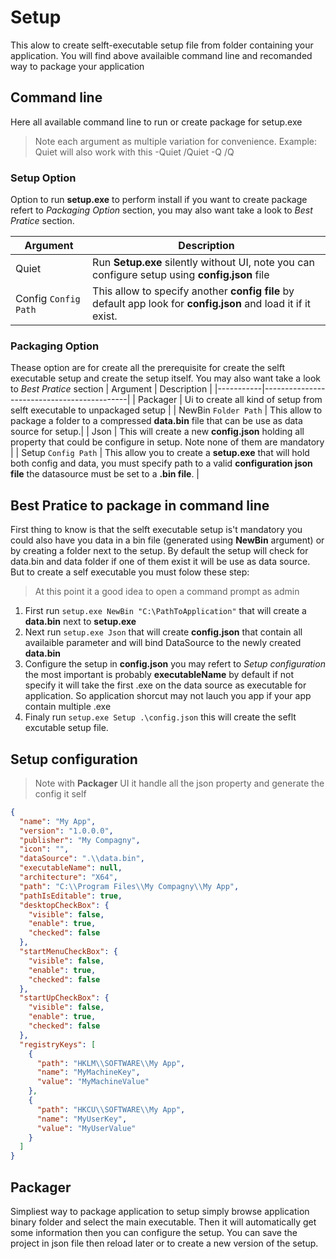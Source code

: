 
# Setup
This alow to create selft-executable setup file from folder containing your application. You will find above availaible command line and recomanded way to package your application

## Command line

Here all available command line to run or create package for setup.exe

>Note each argument as multiple variation for convenience.
Example: Quiet will also work with this
-Quiet /Quiet -Q /Q

### Setup Option
Option to run **setup.exe** to perform install if you want to create package refert to *Packaging Option* section, you may also want take a look to *Best Pratice*  section.

| Argument  |               Description                  |
|-----------|--------------------------------------------|
| Quiet | Run **Setup.exe** silently without UI, note you can configure setup using **config.json** file |
| Config `Config Path` | This allow to specify another **config file** by default app look for **config.json** and load it if it exist. |


### Packaging Option 
Thease option are for create all the prerequisite for create the selft executable setup and create the setup itself. You may also want take a look to *Best Pratice*  section
| Argument  |               Description                  |
|-----------|--------------------------------------------|
| Packager | Ui to create all kind of setup from selft executable to unpackaged setup |
| NewBin `Folder Path` | This allow to package a folder to a compressed **data.bin** file that can be use as data source for setup.|
| Json | This will create a new **config.json** holding all property that could be configure in setup. Note none of them are mandatory |
| Setup `Config Path` | This allow you to create a **setup.exe** that will hold both config and data, you must specify path to a valid **configuration json file**  the datasource must be set to a **.bin file**. |

## Best Pratice to package in command line
First thing to know is that the selft executable setup is't mandatory you could also have you data in a bin file (generated using **NewBin** argument) or by creating a folder next to the setup. By default the setup will check for data.bin and data folder if one of them exist it will be use as data source. But to create a self executable you must folow these step:
> At this point it a good idea to open a command prompt as admin

 1. First run `setup.exe NewBin "C:\PathToApplication"` that will create a **data.bin** next to **setup.exe**
 2. Next run `setup.exe Json` that will create **config.json** that contain all availaible parameter and will bind DataSource to the newly created **data.bin**
 3. Configure the setup in **config.json** you may refert to *Setup configuration* the most important is probably **executableName** by default if not specify it will take the first .exe on the data source as executable for application. So application shorcut may not lauch you app if your app contain multiple .exe
 4. Finaly run `setup.exe Setup .\config.json` this will create the seflt excutable setup file.

## Setup configuration
> Note with **Packager** UI it handle all the json property and generate the config it self
```json
{
  "name": "My App",
  "version": "1.0.0.0",
  "publisher": "My Compagny",
  "icon": "",
  "dataSource": ".\\data.bin",
  "executableName": null,
  "architecture": "X64",
  "path": "C:\\Program Files\\My Compagny\\My App",
  "pathIsEditable": true,
  "desktopCheckBox": {
    "visible": false,
    "enable": true,
    "checked": false
  },
  "startMenuCheckBox": {
    "visible": false,
    "enable": true,
    "checked": false
  },
  "startUpCheckBox": {
    "visible": false,
    "enable": true,
    "checked": false
  },
  "registryKeys": [
    {
      "path": "HKLM\\SOFTWARE\\My App",
      "name": "MyMachineKey",
      "value": "MyMachineValue"
    },
    {
      "path": "HKCU\\SOFTWARE\\My App",
      "name": "MyUserKey",
      "value": "MyUserValue"
    }
  ]
}
```

## Packager

Simpliest way to package application to setup simply browse application binary folder and select the main executable. Then it will automatically get some information then you can configure the setup. You can save the project in json file then reload later or to create a new version of the setup.
